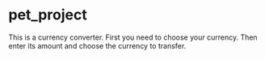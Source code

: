 # pet_project
This is a currency converter. 
First you need to choose your currency. 
Then enter its amount and choose the currency to transfer.
